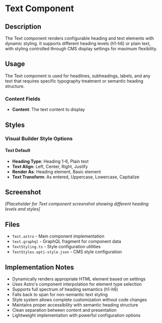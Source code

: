 # Text Component

## Description

The Text component renders configurable heading and text elements with dynamic styling. It supports different heading levels (h1-h6) or plain text, with styling controlled through CMS display settings for maximum flexibility.

## Usage

The Text component is used for headlines, subheadings, labels, and any text that requires specific typography treatment or semantic heading structure.

### Content Fields

- **Content**: The text content to display

## Styles

### Visual Builder Style Options

#### Text Default
- **Heading Type**: Heading 1-6, Plain text
- **Text Align**: Left, Center, Right, Justify
- **Render As**: Heading element, Basic element
- **Text Transform**: As entered, Uppercase, Lowercase, Capitalize

## Screenshot

*[Placeholder for Text component screenshot showing different heading levels and styles]*

## Files

- `Text.astro` - Main component implementation
- `text.graphql` - GraphQL fragment for component data
- `TextStyling.ts` - Style configuration utilities
- `TextStyles.opti-style.json` - CMS style configuration

## Implementation Notes

- Dynamically renders appropriate HTML element based on settings
- Uses Astro's component interpolation for element type selection
- Supports full spectrum of heading semantics (h1-h6)
- Falls back to span for non-semantic text styling
- Style system allows complete customization without code changes
- Maintains proper accessibility with semantic heading structure
- Clean separation between content and presentation
- Lightweight implementation with powerful configuration options